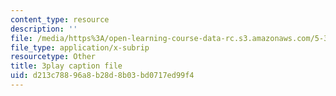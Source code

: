 ```yaml
---
content_type: resource
description: ''
file: /media/https%3A/open-learning-course-data-rc.s3.amazonaws.com/5-310-laboratory-chemistry-fall-2019/d213c78896a8b28d8b03bd0717ed99f4_EuVpZmQ5v6A.srt
file_type: application/x-subrip
resourcetype: Other
title: 3play caption file
uid: d213c788-96a8-b28d-8b03-bd0717ed99f4
---
```

